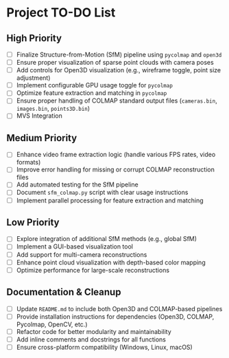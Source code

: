 # Project TO-DO List

## High Priority
- [ ] Finalize Structure-from-Motion (SfM) pipeline using `pycolmap` and `open3d`
- [ ] Ensure proper visualization of sparse point clouds with camera poses
- [ ] Add controls for Open3D visualization (e.g., wireframe toggle, point size adjustment)
- [ ] Implement configurable GPU usage toggle for `pycolmap`
- [ ] Optimize feature extraction and matching in `pycolmap`
- [ ] Ensure proper handling of COLMAP standard output files (`cameras.bin`, `images.bin`, `points3D.bin`)
- [ ] MVS Integration

## Medium Priority
- [ ] Enhance video frame extraction logic (handle various FPS rates, video formats)
- [ ] Improve error handling for missing or corrupt COLMAP reconstruction files
- [ ] Add automated testing for the SfM pipeline
- [ ] Document `sfm_colmap.py` script with clear usage instructions
- [ ] Implement parallel processing for feature extraction and matching

## Low Priority
- [ ] Explore integration of additional SfM methods (e.g., global SfM)
- [ ] Implement a GUI-based visualization tool
- [ ] Add support for multi-camera reconstructions
- [ ] Enhance point cloud visualization with depth-based color mapping
- [ ] Optimize performance for large-scale reconstructions

## Documentation & Cleanup
- [ ] Update `README.md` to include both Open3D and COLMAP-based pipelines
- [ ] Provide installation instructions for dependencies (Open3D, COLMAP, Pycolmap, OpenCV, etc.)
- [ ] Refactor code for better modularity and maintainability
- [ ] Add inline comments and docstrings for all functions
- [ ] Ensure cross-platform compatibility (Windows, Linux, macOS)
